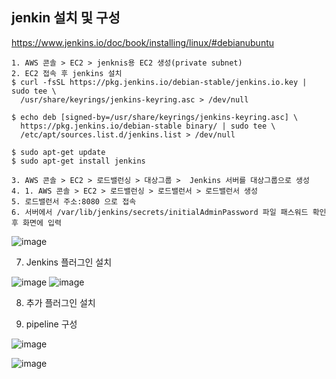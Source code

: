 ## jenkin 설치 및 구성
https://www.jenkins.io/doc/book/installing/linux/#debianubuntu

```
1. AWS 콘솔 > EC2 > jenknis용 EC2 생성(private subnet)
2. EC2 접속 후 jenkins 설치
$ curl -fsSL https://pkg.jenkins.io/debian-stable/jenkins.io.key | sudo tee \
  /usr/share/keyrings/jenkins-keyring.asc > /dev/null
  
$ echo deb [signed-by=/usr/share/keyrings/jenkins-keyring.asc] \
  https://pkg.jenkins.io/debian-stable binary/ | sudo tee \
  /etc/apt/sources.list.d/jenkins.list > /dev/null

$ sudo apt-get update
$ sudo apt-get install jenkins

3. AWS 콘솔 > EC2 > 로드밸런싱 > 대상그룹 >  Jenkins 서버를 대상그룹으로 생성
4. 1. AWS 콘솔 > EC2 > 로드밸런싱 > 로드밸런서 > 로드밸런서 생성
5. 로드밸런서 주소:8080 으로 접속
6. 서버에서 /var/lib/jenkins/secrets/initialAdminPassword 파일 패스워드 확인 후 화면에 입력
```
![image](https://user-images.githubusercontent.com/85547822/199886774-b63f1f57-13fe-4152-8cb3-a7850f52765f.png)

7. Jenkins 플러그인 설치

![image](https://user-images.githubusercontent.com/85547822/199886882-210efaee-e181-40e4-8f95-559e34192ba8.png)
![image](https://user-images.githubusercontent.com/85547822/199886920-3a4f02a0-0b99-4aee-bf8c-6f35c8bd263e.png)


8. 추가 플러그인 설치 

9. pipeline 구성


![image](https://user-images.githubusercontent.com/85547822/199890373-f563b75d-7db2-4d90-a2fd-19b5a98172bd.png)

![image](https://user-images.githubusercontent.com/85547822/199890445-ce37445b-08dd-4138-964f-d3a512c4ce8f.png)


